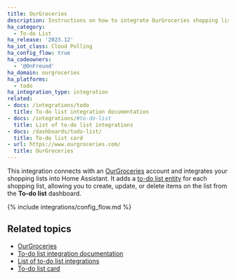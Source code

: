 ```yaml
---
title: OurGroceries
description: Instructions on how to integrate OurGroceries shopping lists into Home Assistant.
ha_category:
  - To-do List
ha_release: '2023.12'
ha_iot_class: Cloud Polling
ha_config_flow: true
ha_codeowners:
  - '@OnFreund'
ha_domain: ourgroceries
ha_platforms:
  - todo
ha_integration_type: integration
related:
- docs: /integrations/todo
  title: To-do list integration documentation
- docs: /integrations/#to-do-list
  title: List of to-do list integrations
- docs: /dashboards/todo-list/
  title: To-do list card
- url: https://www.ourgroceries.com/
  title: OurGroceries
---
```


This integration connects with an [OurGroceries](https://www.ourgroceries.com/) account and integrates your shopping lists into Home Assistant.
It adds a [to-do list entity](/integrations/todo) for each shopping list, allowing you to create, update, or delete items on the list from the **To-do list** dashboard.

{% include integrations/config_flow.md %}

## Related topics

- [OurGroceries](https://www.ourgroceries.com/)
- [To-do list integration documentation](/integrations/todo)
- [List of to-do list integrations](/integrations/#to-do-list)
- [To-do list card](/dashboards/todo-list/)
